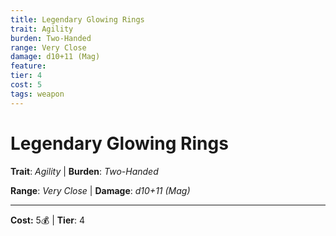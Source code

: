 ```yaml
---
title: Legendary Glowing Rings
trait: Agility
burden: Two-Handed
range: Very Close
damage: d10+11 (Mag)
feature: 
tier: 4
cost: 5
tags: weapon
---
```

# Legendary Glowing Rings

**Trait**: _Agility_ | **Burden**: _Two-Handed_

**Range**: _Very Close_ | **Damage**: _d10+11 (Mag)_

___
**Cost:** 5💰 | **Tier**: 4
